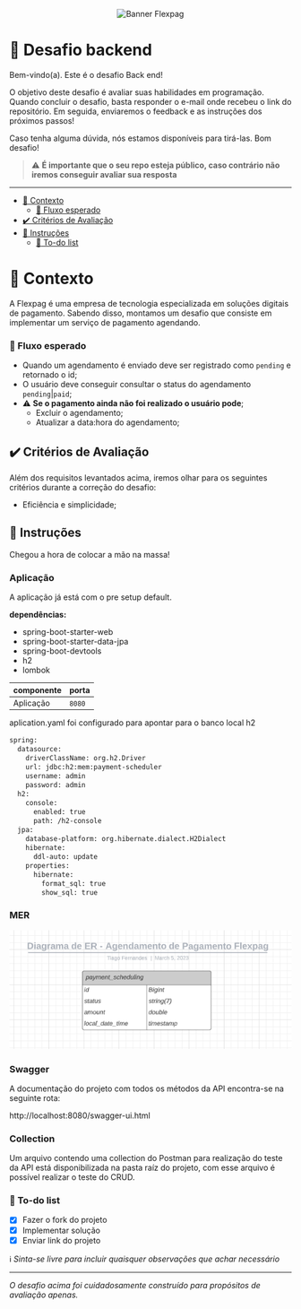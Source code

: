 <p align="center">
 <img src="https://github.com/jsantos-examples/flexpag-desafio-backend/blob/main/contents/flexpag.png" width="600" alt="Banner Flexpag">
</p>

# 🚀 Desafio backend

Bem-vindo(a). Este é o desafio Back end!

O objetivo deste desafio é avaliar suas habilidades em programação.
Quando concluir o desafio, basta responder o e-mail onde recebeu o link do repositório.
Em seguida, enviaremos o feedback e as instruções dos próximos passos!

Caso tenha alguma dúvida, nós estamos disponíveis para tirá-las.
Bom desafio!

> ⚠️ **É importante que o seu repo esteja público, caso contrário não iremos conseguir avaliar sua resposta**

---

- [🧠 Contexto](#-contexto)
  - [🚰 Fluxo esperado](#-fluxo-esperado)
- [✔️ Critérios de Avaliação](#️-critérios-de-avaliação)
- [:rocket: Instruções](#rocket-instruções)
  - [:notebook: To-do list](#notebook-to-do-list)

# 🧠 Contexto

A Flexpag é uma empresa de tecnologia especializada em soluções digitais de pagamento. Sabendo disso, montamos um desafio que consiste em implementar um serviço de pagamento agendando.

### 🚰 Fluxo esperado

- Quando um agendamento é enviado deve ser registrado como `pending` e retornado o id;
- O usuário deve conseguir consultar o status do agendamento `pending`|`paid`;
- :warning: **Se o pagamento ainda não foi realizado o usuário pode**;
  - Excluir o agendamento;
  - Atualizar a data:hora do agendamento;
  
## ✔️ Critérios de Avaliação

Além dos requisitos levantados acima, iremos olhar para os seguintes critérios durante a correção do desafio:

- Eficiência e simplicidade;

## :rocket: Instruções

Chegou a hora de colocar a mão na massa!

### Aplicação

A aplicação já está com o pre setup default. 

**dependências:**
- spring-boot-starter-web
- spring-boot-starter-data-jpa
- spring-boot-devtools
- h2
- lombok

| componente | porta |
| --------- | ----------- |
| Aplicação  | `8080` |

aplication.yaml foi configurado para apontar para o banco local h2
```
spring:
  datasource:
    driverClassName: org.h2.Driver
    url: jdbc:h2:mem:payment-scheduler
    username: admin
    password: admin
  h2:
    console:
      enabled: true
      path: /h2-console
  jpa:
    database-platform: org.hibernate.dialect.H2Dialect
    hibernate:
      ddl-auto: update
    properties:
      hibernate:
        format_sql: true
        show_sql: true
```

### MER

<img src="https://github.com/tiagobragafernandes/flexpag-desafio-backend/blob/main/contents/MER-payment-scheduler.png?raw=true" alt="Modelo de entidade e relacionamento da aplicação">

### Swagger

A documentação do projeto com todos os métodos da API encontra-se na seguinte rota:

http://localhost:8080/swagger-ui.html

### Collection

Um arquivo contendo uma collection do Postman para realização do teste da API está disponibilizada na pasta raíz do projeto, com esse arquivo é possível realizar o teste do CRUD.

### :notebook: To-do list
- [x] Fazer o fork do projeto
- [x] Implementar solução
- [x] Enviar link do projeto

:information_source: _Sinta-se livre para incluir quaisquer observações que achar necessário_

---

_O desafio acima foi cuidadosamente construído para propósitos de avaliação apenas._
